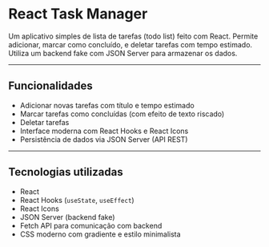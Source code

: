 # React Task Manager

Um aplicativo simples de lista de tarefas (todo list) feito com React. Permite adicionar, marcar como concluído, e deletar tarefas com tempo estimado. Utiliza um backend fake com JSON Server para armazenar os dados.

---

## Funcionalidades

- Adicionar novas tarefas com título e tempo estimado
- Marcar tarefas como concluídas (com efeito de texto riscado)
- Deletar tarefas
- Interface moderna com React Hooks e React Icons
- Persistência de dados via JSON Server (API REST)

---

## Tecnologias utilizadas

- React
- React Hooks (`useState`, `useEffect`)
- React Icons
- JSON Server (backend fake)
- Fetch API para comunicação com backend
- CSS moderno com gradiente e estilo minimalista
